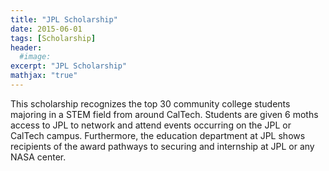 ```yaml
---
title: "JPL Scholarship"
date: 2015-06-01
tags: [Scholarship]
header:
  #image:
excerpt: "JPL Scholarship"
mathjax: "true"
---
```

This scholarship recognizes the top 30 community college students majoring in a STEM field from around CalTech. Students are given 6 moths access to JPL to network and attend events occurring on the JPL or CalTech campus. Furthermore, the education department at JPL shows recipients of the award pathways to securing and internship at JPL or any NASA center.
